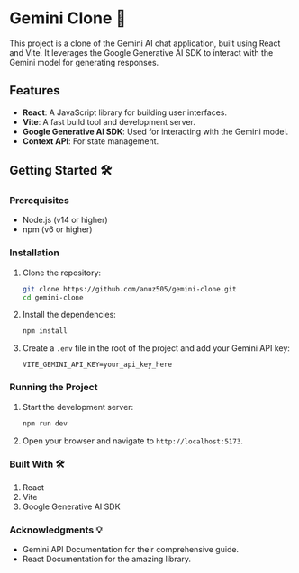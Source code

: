 # Gemini Clone 🚀

This project is a clone of the Gemini AI chat application, built using React and Vite. It leverages the Google Generative AI SDK to interact with the Gemini model for generating responses.

## Features

- **React**: A JavaScript library for building user interfaces.
- **Vite**: A fast build tool and development server.
- **Google Generative AI SDK**: Used for interacting with the Gemini model.
- **Context API**: For state management.

## Getting Started 🛠️

### Prerequisites

- Node.js (v14 or higher)
- npm (v6 or higher)

### Installation

1. Clone the repository:

    ```sh
    git clone https://github.com/anuz505/gemini-clone.git
    cd gemini-clone
    ```

2. Install the dependencies:

    ```sh
    npm install
    ```

3. Create a `.env` file in the root of the project and add your Gemini API key:

    ```env
    VITE_GEMINI_API_KEY=your_api_key_here
    ```

### Running the Project

1. Start the development server:

    ```sh
    npm run dev
    ```

2. Open your browser and navigate to `http://localhost:5173`.

### Built With 🛠️
1. React
2. Vite
3. Google Generative AI SDK

### Acknowledgments 💡
- Gemini API Documentation for their comprehensive guide.
- React Documentation for the amazing library.


